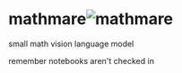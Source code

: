 
# mathmare![mathmare](https://github.com/user-attachments/assets/ba5953d8-df8c-4ca4-9bc5-4448837bbfae)

small math vision language model

remember notebooks aren't checked in
